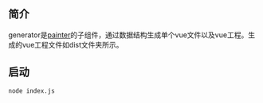 ## 简介
generator是[painter](https://github.com/youyouzai/painter)的子组件，通过数据结构生成单个vue文件以及vue工程。生成的vue工程文件如dist文件夹所示。
## 启动
```
node index.js
```


